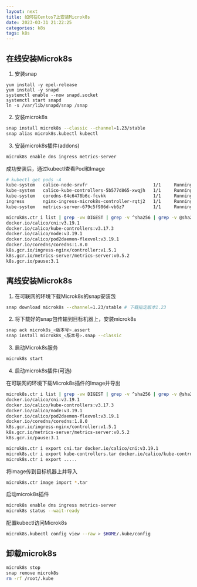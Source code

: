 ```yaml
---
layout: next
title: 如何在Centos7上安装Microk8s
date: 2023-03-31 21:22:25
categories: k8s
tags: k8s
---
```


## 在线安装Microk8s
1. 安装snap
```
yum install -y epel-release
yum install -y snapd
systemctl enable --now snapd.socket
systemctl start snapd
ln -s /var/lib/snapd/snap /snap
```

2. 安装microk8s

```bash
snap install microk8s --classic --channel=1.23/stable
snap alias microk8s.kubectl kubectl
```
<!-- more -->

3. 安装microk8s插件(addons)
```bash
microk8s enable dns ingress metrics-server
```

成功安装后，通过kubectl查看Pod和Image
```bash
# kubectl get pods -A
kube-system   calico-node-srvfr                         1/1     Running   0          11m
kube-system   calico-kube-controllers-5b577d865-xwqjh   1/1     Running   0          11m
kube-system   coredns-64c6478b6c-fcvkk                  1/1     Running   0          23s
ingress       nginx-ingress-microk8s-controller-rqtj2   1/1     Running   0          32s
kube-system   metrics-server-679c5f986d-vb6z7           1/1     Running   0          53m

microk8s.ctr i list | grep -vw DIGEST | grep -v ^sha256 | grep -v @sha256 | awk '{print $1}'
docker.io/calico/cni:v3.19.1
docker.io/calico/kube-controllers:v3.17.3
docker.io/calico/node:v3.19.1
docker.io/calico/pod2daemon-flexvol:v3.19.1
docker.io/coredns/coredns:1.8.0
k8s.gcr.io/ingress-nginx/controller:v1.5.1
k8s.gcr.io/metrics-server/metrics-server:v0.5.2
k8s.gcr.io/pause:3.1
```

## 离线安装Microk8s
1. 在可联网的环境下载Microk8s的snap安装包
```bash
snap download microk8s --channel=1.23/stable # 下载指定版本1.23
```

2. 将下载好的snap包传输到目标机器上，安装microk8s
```bash
snap ack microk8s_<版本号>.assert
snap install microk8s_<版本号>.snap --classic
```

3. 启动Microk8s服务
```bash
microk8s start
```

4. 启动microk8s插件(可选)

在可联网的环境下载Microk8s插件的Image并导出
```bash
microk8s.ctr i list | grep -vw DIGEST | grep -v ^sha256 | grep -v @sha256 | awk '{print $1}'
docker.io/calico/cni:v3.19.1
docker.io/calico/kube-controllers:v3.17.3
docker.io/calico/node:v3.19.1
docker.io/calico/pod2daemon-flexvol:v3.19.1
docker.io/coredns/coredns:1.8.0
k8s.gcr.io/ingress-nginx/controller:v1.5.1
k8s.gcr.io/metrics-server/metrics-server:v0.5.2
k8s.gcr.io/pause:3.1

microk8s.ctr i export cni.tar docker.io/calico/cni:v3.19.1
microk8s.ctr i export kube-controllers.tar docker.io/calico/kube-controllers:v3.17.3
microk8s.ctr i export .....
```
将image传到目标机器上并导入
```bash
microk8s.ctr image import *.tar
```
启动microk8s插件
```bash
microk8s enable dns ingress metrics-server
microk8s status --wait-ready
```

配置kubectl访问Microk8s
```bash
microk8s.kubectl config view --raw > $HOME/.kube/config
```

## 卸载microk8s
```bash
microk8s stop 
snap remove microk8s
rm -rf /root/.kube
```
